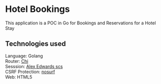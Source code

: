 # Hotel Bookings

This application is a POC in Go for Bookings and Reservations for a Hotel Stay

## Technologies used

Language: Golang  
Router: [Chi](https://github.com/go-chi/chi)   
Sesssion: [Alex Edwards scs](https://github.com/alexedwards/scs)  
CSRF Protection: [nosurf](https://github.com/justinas/nosurf)  
Web: HTML5

